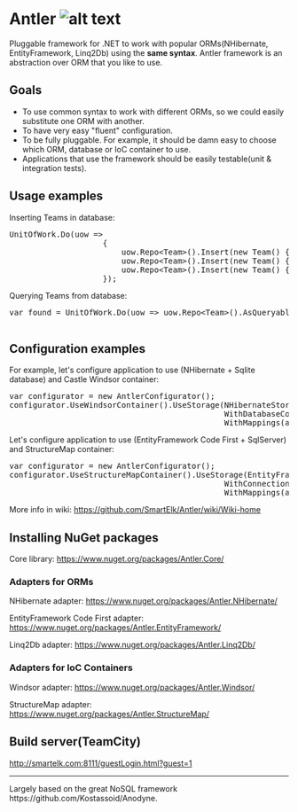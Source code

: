 Antler ![alt text](http://www.gravatar.com/avatar/99c436bbd301be46a6e6daabc0dc1aa4.png "SmartElk/Antler")
======

Pluggable framework for .NET to work with popular ORMs(NHibernate, EntityFramework, Linq2Db) using the <b>same syntax</b>. Antler framework is an abstraction over ORM that you like to use. 

Goals
--------------
+ To use common syntax to work with different ORMs, so we could easily substitute one ORM with another.
+ To have very easy "fluent" configuration.
+ To be fully pluggable. For example, it should be damn easy to choose which ORM, database or IoC container to use.
+ Applications that use the framework should be easily testable(unit & integration tests).


Usage examples
--------------

Inserting Teams in database:
<pre>
UnitOfWork.Do(uow =>
                    {
                        uow.Repo&lt;Team&gt;().Insert(new Team() {Name = "Penguins", Description = "Hockey"});
                        uow.Repo&lt;Team&gt;().Insert(new Team() {Name = "Capitals", Description = "Hockey"});
                        uow.Repo&lt;Team&gt;().Insert(new Team() {Name = "Nets", Description = "Basketball"});
                    });
</pre>

Querying Teams from database:
<pre>
var found = UnitOfWork.Do(uow => uow.Repo&lt;Team&gt;().AsQueryable().Where(t => t.Description == "Hockey").
                                                                OrderBy(t => t.Name).ToArray()); 
</pre>

Configuration examples
-----------------------
For example, let's configure application to use (NHibernate + Sqlite database) and Castle Windsor container:
<pre>
var configurator = new AntlerConfigurator();
configurator.UseWindsorContainer().UseStorage(NHibernateStorage.Use.
                                              WithDatabaseConfiguration(SQLiteConfiguration.Standard.InMemory()).
                                              WithMappings(assemblyWithMappings));
</pre>

Let's configure application to use (EntityFramework Code First + SqlServer) and StructureMap container:
<pre>
var configurator = new AntlerConfigurator();
configurator.UseStructureMapContainer().UseStorage(EntityFrameworkStorage.Use.
                                              WithConnectionString(connectionString).
                                              WithMappings(assemblyWithMappings));
</pre>
More info in wiki:
https://github.com/SmartElk/Antler/wiki/Wiki-home

Installing NuGet packages
-------------------------

Core library: https://www.nuget.org/packages/Antler.Core/

### Adapters for ORMs 

NHibernate adapter: https://www.nuget.org/packages/Antler.NHibernate/

EntityFramework Code First adapter: https://www.nuget.org/packages/Antler.EntityFramework/

Linq2Db adapter: https://www.nuget.org/packages/Antler.Linq2Db/

### Adapters for IoC Containers

Windsor adapter: https://www.nuget.org/packages/Antler.Windsor/

StructureMap adapter: https://www.nuget.org/packages/Antler.StructureMap/

Build server(TeamCity)
-------------------------
http://smartelk.com:8111/guestLogin.html?guest=1

<hr>
Largely based on the great NoSQL framework https://github.com/Kostassoid/Anodyne.

